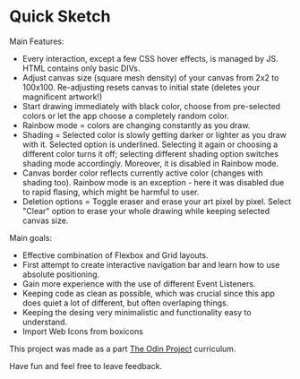 # Quick Sketch

Main Features:
- Every interaction, except a few CSS hover effects, is managed by JS. HTML contains only basic DIVs.
- Adjust canvas size (square mesh density) of your canvas from 2x2 to 100x100. Re-adjusting resets canvas to initial state (deletes your magnificent artwork!)
- Start drawing immediately with black color, choose from pre-selected colors or let the app choose a completely random color.
- Rainbow mode = colors are changing constantly as you draw.
- Shading = Selected color is slowly getting darker or lighter as you draw with it. Selected option is underlined. Selecting it again or choosing a different color turns it off; selecting different shading option switches shading mode accordingly. Moreover, it is disabled in Rainbow mode.
- Canvas border color reflects currently active color (changes with shading too). Rainbow mode is an exception - here it was disabled due to rapid flasing, which might be harmful to user.
- Deletion options = Toggle eraser and erase your art pixel by pixel. Select "Clear" option to erase your whole drawing while keeping selected canvas size.

Main goals:

- Effective combination of Flexbox and Grid layouts.
- First attempt to create interactive navigation bar and learn how to use absolute positioning.
- Gain more experience with the use of different Event Listeners.
- Keeping code as clean as possible, which was crucial since this app does quiet a lot of different, but often overlaping things.
- Keeping the desing very minimalistic and functionality easy to understand.
- Import Web Icons from boxicons

This project was made as a part [The Odin Project](https://www.theodinproject.com/lessons/foundations-etch-a-sketch)  curriculum.

Have fun and feel free to leave feedback.

